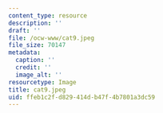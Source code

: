 ```yaml
---
content_type: resource
description: ''
draft: ''
file: /ocw-www/cat9.jpeg
file_size: 70147
metadata:
  caption: ''
  credit: ''
  image_alt: ''
resourcetype: Image
title: cat9.jpeg
uid: ffeb1c2f-d829-414d-b47f-4b7801a3dc59
---
```


